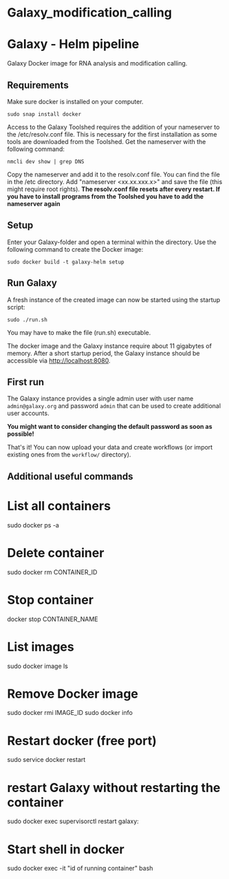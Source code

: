 # Galaxy_modification_calling

# Galaxy - Helm pipeline
Galaxy Docker image for RNA analysis and modification calling.

## Requirements
Make sure docker is installed on your computer.
```
sudo snap install docker
```

Access to the Galaxy Toolshed requires the addition of your nameserver to the /etc/resolv.conf file. This is necessary
for the first installation as some tools are downloaded from the Toolshed.
Get the nameserver with the following command:
```
nmcli dev show | grep DNS
```
Copy the nameserver and add it to the resolv.conf file. You can find the file in the /etc directory.
Add "nameserver <xx.xx.xxx.x>" and save the file (this might require root rights).
**The resolv.conf file resets after every restart. If you have to install programs from the Toolshed you have to add the nameserver again**

## Setup
Enter your Galaxy-folder and open a terminal within the directory.
Use the following command to create the Docker image:
```
sudo docker build -t galaxy-helm setup
```

## Run Galaxy
A fresh instance of the created image can now be started using the startup script:
```
sudo ./run.sh
```
You may have to make the file (run.sh) executable.

The docker image and the Galaxy instance require about 11 gigabytes of memory.
After a short startup period, the Galaxy instance should be accessible via <http://localhost:8080>.

## First run
The Galaxy instance provides a single admin user with user name `admin@galaxy.org` and password `admin` that can be used to create additional user accounts.

**You might want to consider changing the default password as soon as possible!**

That's it! You can now upload your data and create workflows (or import existing ones from the `workflow/` directory).


## Additional useful commands


# List all containers
sudo docker ps -a
# Delete container
sudo docker rm CONTAINER_ID
# Stop container
docker stop CONTAINER_NAME

# List images
sudo docker image ls
# Remove Docker image
sudo docker rmi IMAGE_ID
sudo docker info

# Restart docker (free port)
sudo service docker restart

# restart Galaxy without restarting the container
sudo docker exec <container name> supervisorctl restart galaxy:

# Start shell in docker
sudo docker exec -it "id of running container" bash

